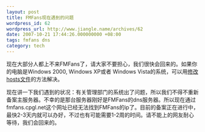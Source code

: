 ```yaml
---
layout: post
title: FMFans现在遇到的问题
wordpress_id: 62
wordpress_url: http://www.jiangle.name/archives/62
date: 2007-10-21 17:44:26.000000000 +08:00
tags: fmfans dns
category: tech
---
```

现在大部分人都上不来FMFans了，请大家不要担心，我们很快会回来的。如果你的电脑是Windows 2000, Windows XP或者 Windows Vista的系统，可以用[修改hosts文件](/2007/10/19/fmfans-hosts/)的方法解决。

现在讲一下我们遇到的状况：有关管理部门的系统出了问题，所以我们不得不重新备案主服务器。不幸的是那台服务器刚好是FMFans的dns服务器。所以现在通过fmfans.cpgl.net这个网址已经无法找到FMFans的ip了。目前的备案正在进行中，最快2-3天内就可以办好，不过也有可能需要1-2周的时间。请不能上的网友耐心等待，我们会回来的。
